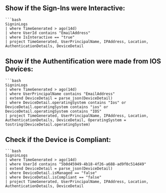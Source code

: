 ## Show if the Sign-Ins were Interactive:
	```bash
	SigninLogs
	| where TimeGenerated > ago(14d)
	| where UserId contains "EmailAddress" 
	| where IsInteractive == "true" 
	| project TimeGenerated, UserPrincipalName, IPAddress, Location, AuthenticationDetails, DeviceDetail
 
## Show if the Authentification were made from IOS Devices:
	```bash
	SigninLogs
	| where TimeGenerated > ago(14d)
	| where UserPrincipalName contains "EmailAddress"
	| extend DeviceDetail = parse_json(DeviceDetail)
	| where DeviceDetail.operatingSystem contains "Ios" or DeviceDetail.operatingSystem contains "ios" or DeviceDetail.operatingSystem contains "IOS"
	| project TimeGenerated, UserPrincipalName, IPAddress, Location, AuthenticationDetails, DeviceDetail, OperatingSystem = tostring(DeviceDetail.operatingSystem)

## Check if the Device is Compliant:
	```bash
	SigninLogs
	| where TimeGenerated > ago(14d)
	| where UserId contains "5b0d45949-4b18-4f26-a688-ad9f0c514d49"
	| extend DeviceDetail = parse_json(DeviceDetail) 
	| where DeviceDetail.isManaged == "false" 
	| where DeviceDetail.isCompliant == "false"
	| project TimeGenerated, UserPrincipalName, IPAddress, Location, AuthenticationDetails, DeviceDetail

